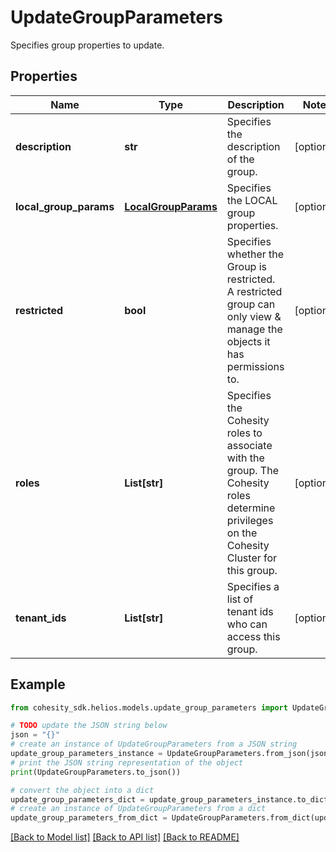 # UpdateGroupParameters

Specifies group properties to update.

## Properties

Name | Type | Description | Notes
------------ | ------------- | ------------- | -------------
**description** | **str** | Specifies the description of the group. | [optional] 
**local_group_params** | [**LocalGroupParams**](LocalGroupParams.md) | Specifies the LOCAL group properties. | [optional] 
**restricted** | **bool** | Specifies whether the Group is restricted. A restricted group can only view &amp; manage the objects it has permissions to. | [optional] 
**roles** | **List[str]** | Specifies the Cohesity roles to associate with the group. The Cohesity roles determine privileges on the Cohesity Cluster for this group. | [optional] 
**tenant_ids** | **List[str]** | Specifies a list of tenant ids who can access this group. | [optional] 

## Example

```python
from cohesity_sdk.helios.models.update_group_parameters import UpdateGroupParameters

# TODO update the JSON string below
json = "{}"
# create an instance of UpdateGroupParameters from a JSON string
update_group_parameters_instance = UpdateGroupParameters.from_json(json)
# print the JSON string representation of the object
print(UpdateGroupParameters.to_json())

# convert the object into a dict
update_group_parameters_dict = update_group_parameters_instance.to_dict()
# create an instance of UpdateGroupParameters from a dict
update_group_parameters_from_dict = UpdateGroupParameters.from_dict(update_group_parameters_dict)
```
[[Back to Model list]](../README.md#documentation-for-models) [[Back to API list]](../README.md#documentation-for-api-endpoints) [[Back to README]](../README.md)


